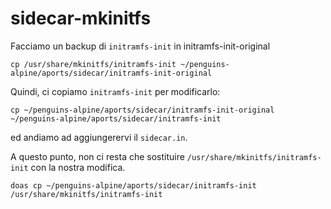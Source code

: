# sidecar-mkinitfs

Facciamo un backup di `initramfs-init` in initramfs-init-original
```
cp /usr/share/mkinitfs/initramfs-init ~/penguins-alpine/aports/sidecar/initramfs-init-original
```

Quindi, ci copiamo `initramfs-init` per modificarlo:
```
cp ~/penguins-alpine/aports/sidecar/initramfs-init-original ~/penguins-alpine/aports/sidecar/initramfs-init
```

ed andiamo ad aggiungerervi  il `sidecar.in`.

A questo punto, non ci resta che sostituire `/usr/share/mkinitfs/initramfs-init` con la nostra modifica.

```
doas cp ~/penguins-alpine/aports/sidecar/initramfs-init /usr/share/mkinitfs/initramfs-init
```